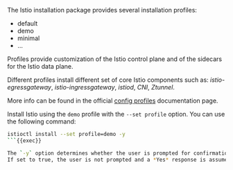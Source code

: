 The Istio installation package provides several installation profiles:
- default
- demo
- minimal
- ...

Profiles provide customization of the Istio control plane and of the sidecars for the Istio data plane.

Different profiles install different set of core Istio components such as: *istio-egressgateway*, *istio-ingressgateway*,
*istiod*, *CNI*, *Ztunnel*.

More info can be found in the
official [config profiles](https://istio.io/latest/docs/setup/additional-setup/config-profiles/)
documentation page.

Install Istio using the `demo` profile with the `--set profile` option.
You can use the following command:

```bash
istioctl install --set profile=demo -y
```{{exec}}

The `-y` option determines whether the user is prompted for confirmation.
If set to true, the user is not prompted and a *Yes* response is assumed in all cases.
